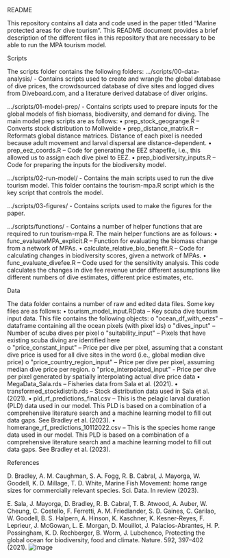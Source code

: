 README

This repository contains all data and code used in the paper titled “Marine protected areas for dive tourism”. This README document provides a brief description of the different files in this repository that are necessary to be able to run the MPA tourism model.

Scripts

The scripts folder contains the following folders: 
…/scripts/00-data-analysis/ - Contains scripts used to create and wrangle the global database of dive prices, the crowdsourced database of dive sites and logged dives from Diveboard.com, and a literature derived database of diver origins. 

…/scripts/01-model-prep/ - Contains scripts used to prepare inputs for the global models of fish biomass, biodiversity, and demand for diving. The main model prep scripts are as follows:
•	prep_stock_geogrange.R – Converts stock distribution to Mollweide
•	prep_distance_matrix.R – Reformats global distance matrices. Distance of each pixel is needed because adult movement and larval dispersal are distance-dependent.
•	prep_eez_coords.R – Code for generating the EEZ shapefile, i.e., this allowed us to assign each dive pixel to EEZ.
•	prep_biodiversity_inputs.R – Code for preparing the inputs for the biodiversity model.


…/scripts/02-run-model/ - Contains the main scripts used to run the dive tourism model. This folder contains the tourism-mpa.R script which is the key script that controls the model. 

…/scripts/03-figures/ - Contains scripts used to make the figures for the paper. 

…/scripts/functions/ - Contains a number of helper functions that are required to run tourism-mpa.R. The main helper functions are as follows:
•	func_evaluateMPA_explicit.R – Function for evaluating the biomass change from a network of MPAs.
•	calculate_relative_bio_benefit.R – Code for calculating changes in biodiversity scores, given a network of MPAs.
•	func_evaluate_divefee.R – Code used for the sensitivity analysis. This code calculates the changes in dive fee revenue under different assumptions like different numbers of dive estimates, different price estimates, etc.

Data

The data folder contains a number of raw and edited data files. Some key files are as follows:
•	tourism_model_input.RData – Key scuba dive tourism input data. This file contains the following objects:
o	"ocean_df_with_eezs" – dataframe containing all the ocean pixels (with pixel ids)
o	"dives_input" – Number of scuba dives per pixel 
o	"suitability_input" – Pixels that have existing scuba diving are identified here           
o	"price_constant_input" – Price per dive per pixel, assuming that a constant dive price is used for all dive sites in the word (i.e., global median dive price)
o	"price_country_region_input" – Price per dive per pixel, assuming median dive price per region.
o	"price_interpolated_input" - Price per dive per pixel generated by spatially interpolating actual dive price data
•	MegaData_Sala.rds – Fisheries data from Sala et al. (2021).
•	transformed_stockdistrib.rds – Stock distribution data used in Sala et al. (2021).
•	pld_rf_predictions_final.csv – This is the pelagic larval duration (PLD) data used in our model. This PLD is based on a combination of a comprehensive literature search and a machine learning model to fill out data gaps. See Bradley et al. (2023).
•	homerange_rf_predictions_10112022.csv – This is the species home range data used in our model. This PLD is based on a combination of a comprehensive literature search and a machine learning model to fill out data gaps. See Bradley et al. (2023).

References

D. Bradley, A. M. Caughman, S. A. Fogg, R. B. Cabral, J. Mayorga, W. Goodell, K. D. Millage, T. D. White, Marine Fish Movement: home range sizes for commercially relevant species. Sci. Data. In review (2023).

E. Sala, J. Mayorga, D. Bradley, R. B. Cabral, T. B. Atwood, A. Auber, W. Cheung, C. Costello, F. Ferretti, A. M. Friedlander, S. D. Gaines, C. Garilao, W. Goodell, B. S. Halpern, A. Hinson, K. Kaschner, K. Kesner-Reyes, F. Leprieur, J. McGowan, L. E. Morgan, D. Mouillot, J. Palacios-Abrantes, H. P. Possingham, K. D. Rechberger, B. Worm, J. Lubchenco, Protecting the global ocean for biodiversity, food and climate. Nature. 592, 397–402 (2021).
![image](https://github.com/rencabral/tourism-mpa/assets/19211467/60caf328-5828-4c4c-80ac-26495751d914)
